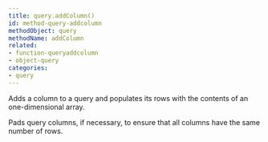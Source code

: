 ```yaml
---
title: query.addColumn()
id: method-query-addcolumn
methodObject: query
methodName: addColumn
related:
- function-queryaddcolumn
- object-query
categories:
- query
---
```


Adds a column to a query and populates its rows with the contents of an one-dimensional array.

Pads query columns, if necessary, to ensure that all columns have the same number of rows.
